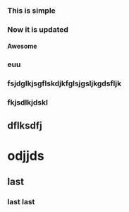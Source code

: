 ### This is simple
### Now it is updated
#### Awesome
### euu
### fsjdglkjsgflskdjkfglsjgsljkgdsfljk
### fkjsdlkjdskl
## dflksdfj
# odjjds
## last
### last last
